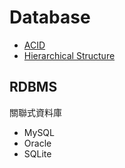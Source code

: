 Database
========

* [ACID](acid.md)
* [Hierarchical Structure](hierarchical-structure.md)

RDBMS
-----

關聯式資料庫

* MySQL
* Oracle
* SQLite
